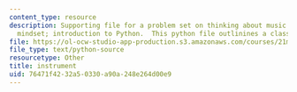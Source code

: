 ```yaml
---
content_type: resource
description: Supporting file for a problem set on thinking about music with an object-oriented
  mindset; introduction to Python.  This python file outlinines a class hierarchy.
file: https://ol-ocw-studio-app-production.s3.amazonaws.com/courses/21m-269-studies-in-western-music-history-quantitative-and-computational-approaches-to-music-history-spring-2012/76471f4232a50330a90a248e264d00e9_instrument.py
file_type: text/python-source
resourcetype: Other
title: instrument
uid: 76471f42-32a5-0330-a90a-248e264d00e9
---
```

